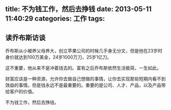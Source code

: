title: 不为钱工作，然后去挣钱
date: 2013-05-11 11:40:29
categories: 工作
tags:
---

## 读乔布斯访谈

乔布斯从小被养父母养大，创立苹果公司的时候几乎身无分文，但是他在23岁时身价就达到100万美金，24岁1000万刀，25岁1亿刀。

这不重要，他从来不是冲着钱去的。富有之后乔布斯依然生活极简，一生如此。

<!--more-->

财富应该是一种资源，允许你去做自己想做的事情，让你去实现那些短期内看不到效益的事情。但是钱永远不是最重要的。重要的是公司、人才、产品，以及产品带给客户的价值。

不为钱工作，然后去挣钱。